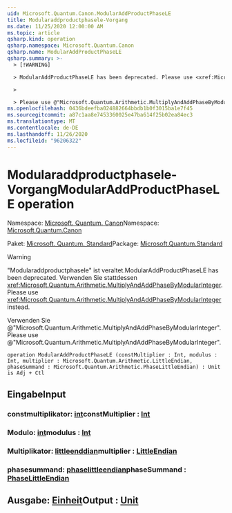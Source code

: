 ```yaml
---
uid: Microsoft.Quantum.Canon.ModularAddProductPhaseLE
title: Modularaddproductphasele-Vorgang
ms.date: 11/25/2020 12:00:00 AM
ms.topic: article
qsharp.kind: operation
qsharp.namespace: Microsoft.Quantum.Canon
qsharp.name: ModularAddProductPhaseLE
qsharp.summary: >-
  > [!WARNING]

  > ModularAddProductPhaseLE has been deprecated. Please use <xref:Microsoft.Quantum.Arithmetic.MultiplyAndAddPhaseByModularInteger> instead.

  >

  > Please use @"Microsoft.Quantum.Arithmetic.MultiplyAndAddPhaseByModularInteger".
ms.openlocfilehash: 0436bdeefba024882664bbdb1b0f3015ba1e7f45
ms.sourcegitcommit: a87c1aa8e7453360025e47ba614f25b02ea84ec3
ms.translationtype: MT
ms.contentlocale: de-DE
ms.lasthandoff: 11/26/2020
ms.locfileid: "96206322"
---
```

# <a name="modularaddproductphasele-operation"></a><span data-ttu-id="12c26-102">Modularaddproductphasele-Vorgang</span><span class="sxs-lookup"><span data-stu-id="12c26-102">ModularAddProductPhaseLE operation</span></span>

<span data-ttu-id="12c26-103">Namespace: [Microsoft. Quantum. Canon](xref:Microsoft.Quantum.Canon)</span><span class="sxs-lookup"><span data-stu-id="12c26-103">Namespace: [Microsoft.Quantum.Canon](xref:Microsoft.Quantum.Canon)</span></span>

<span data-ttu-id="12c26-104">Paket: [Microsoft. Quantum. Standard](https://nuget.org/packages/Microsoft.Quantum.Standard)</span><span class="sxs-lookup"><span data-stu-id="12c26-104">Package: [Microsoft.Quantum.Standard](https://nuget.org/packages/Microsoft.Quantum.Standard)</span></span>


> [!WARNING]
> <span data-ttu-id="12c26-105">"Modularaddproductphasele" ist veraltet.</span><span class="sxs-lookup"><span data-stu-id="12c26-105">ModularAddProductPhaseLE has been deprecated.</span></span> <span data-ttu-id="12c26-106">Verwenden Sie stattdessen <xref:Microsoft.Quantum.Arithmetic.MultiplyAndAddPhaseByModularInteger>.</span><span class="sxs-lookup"><span data-stu-id="12c26-106">Please use <xref:Microsoft.Quantum.Arithmetic.MultiplyAndAddPhaseByModularInteger> instead.</span></span>
>
> <span data-ttu-id="12c26-107">Verwenden Sie @"Microsoft.Quantum.Arithmetic.MultiplyAndAddPhaseByModularInteger".</span><span class="sxs-lookup"><span data-stu-id="12c26-107">Please use @"Microsoft.Quantum.Arithmetic.MultiplyAndAddPhaseByModularInteger".</span></span>



```qsharp
operation ModularAddProductPhaseLE (constMultiplier : Int, modulus : Int, multiplier : Microsoft.Quantum.Arithmetic.LittleEndian, phaseSummand : Microsoft.Quantum.Arithmetic.PhaseLittleEndian) : Unit is Adj + Ctl
```


## <a name="input"></a><span data-ttu-id="12c26-108">Eingabe</span><span class="sxs-lookup"><span data-stu-id="12c26-108">Input</span></span>

### <a name="constmultiplier--int"></a><span data-ttu-id="12c26-109">constmultiplikator: [int](xref:microsoft.quantum.lang-ref.int)</span><span class="sxs-lookup"><span data-stu-id="12c26-109">constMultiplier : [Int](xref:microsoft.quantum.lang-ref.int)</span></span>




### <a name="modulus--int"></a><span data-ttu-id="12c26-110">Modulo: [int](xref:microsoft.quantum.lang-ref.int)</span><span class="sxs-lookup"><span data-stu-id="12c26-110">modulus : [Int](xref:microsoft.quantum.lang-ref.int)</span></span>




### <a name="multiplier--littleendian"></a><span data-ttu-id="12c26-111">Multiplikator: [littleenddian](xref:Microsoft.Quantum.Arithmetic.LittleEndian)</span><span class="sxs-lookup"><span data-stu-id="12c26-111">multiplier : [LittleEndian](xref:Microsoft.Quantum.Arithmetic.LittleEndian)</span></span>




### <a name="phasesummand--phaselittleendian"></a><span data-ttu-id="12c26-112">phasesummand: [phaselittleendian](xref:Microsoft.Quantum.Arithmetic.PhaseLittleEndian)</span><span class="sxs-lookup"><span data-stu-id="12c26-112">phaseSummand : [PhaseLittleEndian](xref:Microsoft.Quantum.Arithmetic.PhaseLittleEndian)</span></span>





## <a name="output--unit"></a><span data-ttu-id="12c26-113">Ausgabe: [Einheit](xref:microsoft.quantum.lang-ref.unit)</span><span class="sxs-lookup"><span data-stu-id="12c26-113">Output : [Unit](xref:microsoft.quantum.lang-ref.unit)</span></span>

